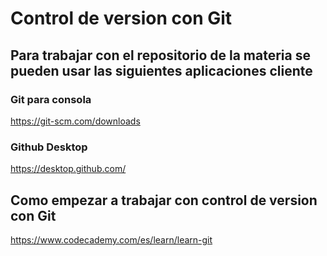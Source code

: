 # Control de version con Git

## Para trabajar con el repositorio de la materia se pueden usar las siguientes aplicaciones cliente


### Git para consola

https://git-scm.com/downloads

### Github Desktop

https://desktop.github.com/

## Como empezar a trabajar con control de version con Git 

https://www.codecademy.com/es/learn/learn-git
